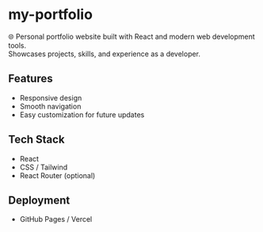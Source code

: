 # my-portfolio
🌐 Personal portfolio website built with React and modern web development tools.  
Showcases projects, skills, and experience as a developer.  

## Features
- Responsive design  
- Smooth navigation  
- Easy customization for future updates  

## Tech Stack
- React  
- CSS / Tailwind  
- React Router (optional)  

## Deployment
- GitHub Pages / Vercel  